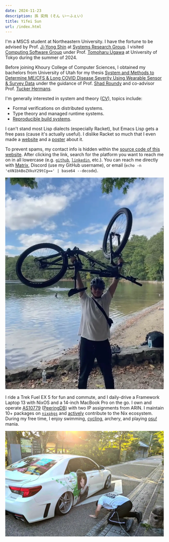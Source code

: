 ```yaml
---
date: 2024-11-23
description: 孫 奕飛 (そん いーふぇい)
title: Yifei Sun
url: /index.html
---
```


I'm a MSCS student at Northeastern University.
I have the fortune to be advised by Prof. [Ji-Yong Shin](https://www.jiyongshin.info) at [Systems Research Group](https://srg.khoury.northeastern.edu).
I visited [Computing Software Group](https://www.csg.ci.i.u-tokyo.ac.jp/en) under Prof. [Tomoharu Ugawa](https://tugawa.github.io/index-e.html) at University of Tokyo during the summer of 2024.

Before joining Khoury College of Computer Sciences, I obtained my bachelors from University of Utah for my thesis
[System and Methods to Determine ME/CFS & Long COVID Disease Severity Using Wearable Sensor & Survey Data](assets/static/doc/bt.pdf)
under the guidance of Prof. [Shad Roundy](https://iss.mech.utah.edu/shad-roundy) and co-advisor Prof.
[Tucker Hermans](https://robot-learning.cs.utah.edu/thermans).

I'm generally interested in system and theory ([CV](/cv)), topics include:

- Formal verifications on distributed systems.
- Type theory and managed runtime systems.
- [Reproducible build systems](https://reproducible-builds.org).

I can't stand most Lisp dialects (especially Racket), but Emacs Lisp gets a free pass (cause it's actually useful).
I dislike Racket so much that I even made a [website](https://rkt.lol) and a [poster](https://rkt.lol/poster.pdf) about it.

To prevent spams, my contact info is hidden within the [source code of this website](https://github.com/search?q=repo%3Astepbrobd%2Fysun+%22hidden%3A+true%22+%22external%3A+https%3A%2F%2F%22+%22layout%3A+redirect.vto%22&type=code).
After clicking the link, search for the platform you want to reach me on in all lowercase (e.g. [`github`](https://github.com/stepbrobd), [`linkedin`](https://www.linkedin.com/in/yifei-s), etc.).
You can reach me directly with [Matrix](/matrix), Discord (use my GitHub username), or email (`echo -n 'eXN1bkBoZXkuY29tCg==' | base64 --decode`).

![Weekend outing with labmates (Walden Pond)](assets/static/img/home-1.webp)

I ride a Trek Fuel EX 5 for fun and commute, and I daily-drive a Framework Laptop 13 with NixOS and a 14-inch MacBook Pro on the go.
I own and operate [AS10779](/10779) ([PeeringDB](/peeringdb)) with two IP assignments from ARIN.
I maintain 10+ packages on [`nixpkgs`](https://repology.org/maintainers/?search=ysun%40hey.com) and [actively](https://github.com/NixOS/nixpkgs/issues?q=involves%3Astepbrobd) contribute to the Nix ecosystem.
During my free time, I enjoy swimming, [cycling](/strava), archery, and playing [osu!](https://osu.ppy.sh/users/20905967) mania.

![You just have to go out and touch grass once in a while (Uji Shrine)](assets/static/img/home-2.webp)
